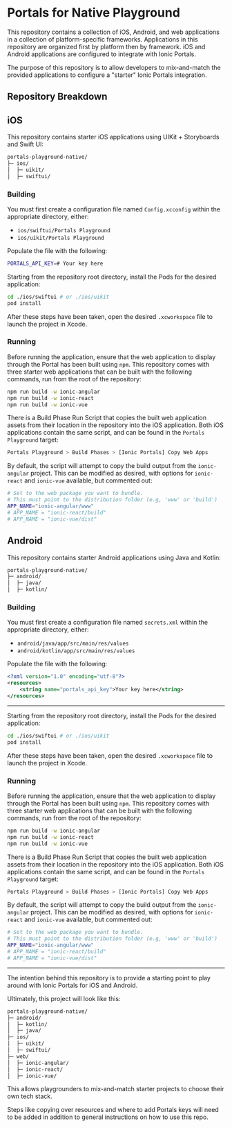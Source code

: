 # Portals for Native Playground

This repository contains a collection of iOS, Android, and web applications in a collection of platform-specific frameworks. Applications in this repository are organized first by platform then by framework. iOS and Android applications are configured to integrate with Ionic Portals.

The purpose of this repository is to allow developers to mix-and-match the provided applications to configure a "starter" Ionic Portals integration.

## Repository Breakdown

## iOS

This repository contains starter iOS applications using UIKit + Storyboards and Swift UI:

```bash
portals-playground-native/
├─ ios/
│  ├─ uikit/
│  ├─ swiftui/
```

### Building

You must first create a configuration file named `Config.xcconfig` within the appropriate directory, either:

- `ios/swiftui/Portals Playground`
- `ios/uikit/Portals Playground`

Populate the file with the following:

```bash
PORTALS_API_KEY=# Your key here
```

Starting from the repository root directory, install the Pods for the desired application:

```bash
cd ./ios/swiftui # or ./ios/uikit
pod install
```

After these steps have been taken, open the desired `.xcworkspace` file to launch the project in Xcode.

### Running

Before running the application, ensure that the web application to display through the Portal has been built using `npm`. This repository comes with three starter web applications that can be built with the following commands, run from the root of the repository:

```bash
npm run build -w ionic-angular
npm run build -w ionic-react
npm run build -w ionic-vue
```

There is a Build Phase Run Script that copies the built web application assets from their location in the repository into the iOS application. Both iOS applications contain the same script, and can be found in the `Portals Playground` target:

```bash
Portals Playground > Build Phases > [Ionic Portals] Copy Web Apps
```

By default, the script will attempt to copy the build output from the `ionic-angular` project. This can be modified as desired, with options for `ionic-react` and `ionic-vue` available, but commented out:

```bash
# Set to the web package you want to bundle.
# This must point to the distribution folder (e.g, 'www' or 'build')
APP_NAME="ionic-angular/www"
# APP_NAME = "ionic-react/build"
# APP_NAME = "ionic-vue/dist"
```

## Android

This repository contains starter Android applications using Java and Kotlin:

```bash
portals-playground-native/
├─ android/
│  ├─ java/
│  ├─ kotlin/
```

### Building

You must first create a configuration file named `secrets.xml` within the appropriate directory, either:

- `android/java/app/src/main/res/values`
- `android/kotlin/app/src/main/res/values`

Populate the file with the following:

```xml
<?xml version="1.0" encoding="utf-8"?>
<resources>
    <string name="portals_api_key">Your key here</string>
</resources>
```

---

Starting from the repository root directory, install the Pods for the desired application:

```bash
cd ./ios/swiftui # or ./ios/uikit
pod install
```

After these steps have been taken, open the desired `.xcworkspace` file to launch the project in Xcode.

### Running

Before running the application, ensure that the web application to display through the Portal has been built using `npm`. This repository comes with three starter web applications that can be built with the following commands, run from the root of the repository:

```bash
npm run build -w ionic-angular
npm run build -w ionic-react
npm run build -w ionic-vue
```

There is a Build Phase Run Script that copies the built web application assets from their location in the repository into the iOS application. Both iOS applications contain the same script, and can be found in the `Portals Playground` target:

```bash
Portals Playground > Build Phases > [Ionic Portals] Copy Web Apps
```

By default, the script will attempt to copy the build output from the `ionic-angular` project. This can be modified as desired, with options for `ionic-react` and `ionic-vue` available, but commented out:

```bash
# Set to the web package you want to bundle.
# This must point to the distribution folder (e.g, 'www' or 'build')
APP_NAME="ionic-angular/www"
# APP_NAME = "ionic-react/build"
# APP_NAME = "ionic-vue/dist"
```

---

The intention behind this repository is to provide a starting point to play around with Ionic Portals for iOS and Android.

Ultimately, this project will look like this:

```bash
portals-playground-native/
├─ android/
│  ├─ kotlin/
│  ├─ java/
├─ ios/
│  ├─ uikit/
│  ├─ swiftui/
├─ web/
│  ├─ ionic-angular/
│  ├─ ionic-react/
│  ├─ ionic-vue/
```

This allows playgrounders to mix-and-match starter projects to choose their own tech stack.

Steps like copying over resources and where to add Portals keys will need to be added in addition to general instructions on how to use this repo.
